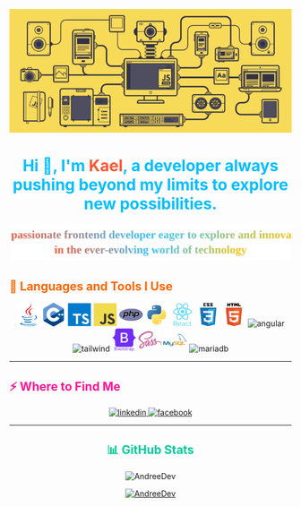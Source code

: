 <p align="center">
  <img src="https://raw.githubusercontent.com/AndreMickael-Dev/AndreMickael-Dev/main/photo.gif" alt="Tech Network GIF">
</p>

<h1 align="center" style="color:#00bfff;">Hi 👋, I'm <span style="color:#ff5733;">Kael</span>, a developer always pushing beyond my limits to explore new possibilities.</h1>

<p align="center">
  <img src="https://raw.githubusercontent.com/AndreMickael-Dev/AndreMickael-Dev/main/text.svg" alt="Colorful Text">
</p>

<h2 style="color:#ff6600;">🚀 Languages and Tools I Use</h2>

<p align="center">
  <img src="https://raw.githubusercontent.com/devicons/devicon/master/icons/java/java-original.svg" alt="java" width="42" height="42" />
  <img src="https://raw.githubusercontent.com/devicons/devicon/master/icons/cplusplus/cplusplus-original.svg" alt="cplusplus" width="42" height="42" />
  <img src="https://raw.githubusercontent.com/devicons/devicon/master/icons/typescript/typescript-original.svg" alt="typescript" width="42" height="42" />
  <img src="https://raw.githubusercontent.com/devicons/devicon/master/icons/javascript/javascript-original.svg" alt="javascript" width="42" height="42" />
  <img src="https://raw.githubusercontent.com/devicons/devicon/master/icons/php/php-original.svg" alt="php" width="42" height="42" />
  <img src="https://raw.githubusercontent.com/devicons/devicon/master/icons/python/python-original.svg" alt="python" width="42" height="42" />
  <img src="https://raw.githubusercontent.com/devicons/devicon/master/icons/react/react-original-wordmark.svg" alt="react" width="42" height="42" />
  <img src="https://raw.githubusercontent.com/devicons/devicon/master/icons/css3/css3-original-wordmark.svg" alt="css3" width="42" height="42" />
  <img src="https://raw.githubusercontent.com/devicons/devicon/master/icons/html5/html5-original-wordmark.svg" alt="html5" width="42" height="42" />
  <img src="https://angular.io/assets/images/logos/angular/angular.svg" alt="angular" width="42" height="42" />
  <img src="https://www.vectorlogo.zone/logos/tailwindcss/tailwindcss-icon.svg" alt="tailwind" width="42" height="42" />
  <img src="https://raw.githubusercontent.com/devicons/devicon/master/icons/bootstrap/bootstrap-plain-wordmark.svg" alt="bootstrap" width="42" height="42" />
  <img src="https://raw.githubusercontent.com/devicons/devicon/master/icons/sass/sass-original.svg" alt="sass" width="42" height="42" />
  <img src="https://raw.githubusercontent.com/devicons/devicon/master/icons/mysql/mysql-original-wordmark.svg" alt="mysql" width="42" height="42" />
  <img src="https://www.vectorlogo.zone/logos/mariadb/mariadb-icon.svg" alt="mariadb" width="42" height="42" />
</p>

---

<h2 style="color:#ff1493;">⚡️ Where to Find Me</h2>

<p align="center">
  <a href="https://www.linkedin.com/in/andre-mickael-que-6b2572329/" target="_blank">
    <img src="https://img.shields.io/badge/LinkedIn-%230077b5.svg?style=for-the-badge&logo=linkedin&logoColor=white" alt="linkedin">
  </a>
  <a href="https://www.facebook.com/andreque20" target="_blank">
    <img src="https://img.shields.io/badge/Facebook-%231877f2.svg?style=for-the-badge&logo=facebook&logoColor=white" alt="facebook">
  </a>
</p>

---

<h2 align="center" style="color:#00cc99;">📊 GitHub Stats</h2>

<p align="center">
  <img src="https://github-readme-stats.vercel.app/api/top-langs?username=AndreeDev&show_icons=true&locale=en&layout=compact" alt="AndreeDev" />
</p>

<p align="center">
  <a href="https://github.com/ryo-ma/github-profile-trophy">
    <img src="https://github-profile-trophy.vercel.app/?username=AndreeDev" alt="AndreeDev" />
  </a>
</p>
